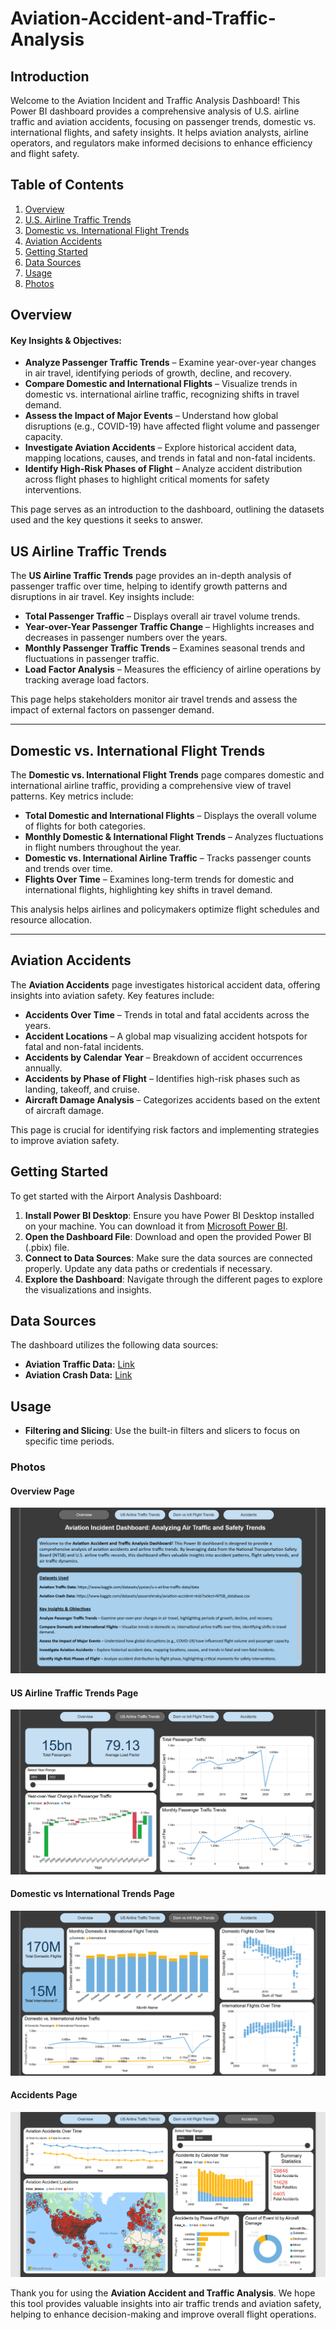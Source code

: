 # Aviation-Accident-and-Traffic-Analysis

## Introduction

Welcome to the Aviation Incident and Traffic Analysis Dashboard! This Power BI dashboard provides a comprehensive analysis of U.S. airline traffic and aviation accidents, focusing on passenger trends, domestic vs. international flights, and safety insights. It helps aviation analysts, airline operators, and regulators make informed decisions to enhance efficiency and flight safety.

## Table of Contents

1. [Overview](#overview)  
2. [U.S. Airline Traffic Trends](#us-airline-traffic-trends)  
3. [Domestic vs. International Flight Trends](#domestic-vs-international-flight-trends)  
4. [Aviation Accidents](#aviation-accidents)  
5. [Getting Started](#getting-started)  
6. [Data Sources](#data-sources)  
7. [Usage](#usage)  
8. [Photos](#photos)  


## Overview

#### **Key Insights & Objectives:**  
- **Analyze Passenger Traffic Trends** – Examine year-over-year changes in air travel, identifying periods of growth, decline, and recovery.  
- **Compare Domestic and International Flights** – Visualize trends in domestic vs. international airline traffic, recognizing shifts in travel demand.  
- **Assess the Impact of Major Events** – Understand how global disruptions (e.g., COVID-19) have affected flight volume and passenger capacity.  
- **Investigate Aviation Accidents** – Explore historical accident data, mapping locations, causes, and trends in fatal and non-fatal incidents.  
- **Identify High-Risk Phases of Flight** – Analyze accident distribution across flight phases to highlight critical moments for safety interventions.  

This page serves as an introduction to the dashboard, outlining the datasets used and the key questions it seeks to answer.


## US Airline Traffic Trends

The **US Airline Traffic Trends** page provides an in-depth analysis of passenger traffic over time, helping to identify growth patterns and disruptions in air travel. Key insights include:  

- **Total Passenger Traffic** – Displays overall air travel volume trends.  
- **Year-over-Year Passenger Traffic Change** – Highlights increases and decreases in passenger numbers over the years.  
- **Monthly Passenger Traffic Trends** – Examines seasonal trends and fluctuations in passenger traffic.  
- **Load Factor Analysis** – Measures the efficiency of airline operations by tracking average load factors.  

This page helps stakeholders monitor air travel trends and assess the impact of external factors on passenger demand.

---

## Domestic vs. International Flight Trends
The **Domestic vs. International Flight Trends** page compares domestic and international airline traffic, providing a comprehensive view of travel patterns. Key metrics include:  

- **Total Domestic and International Flights** – Displays the overall volume of flights for both categories.  
- **Monthly Domestic & International Flight Trends** – Analyzes fluctuations in flight numbers throughout the year.  
- **Domestic vs. International Airline Traffic** – Tracks passenger counts and trends over time.  
- **Flights Over Time** – Examines long-term trends for domestic and international flights, highlighting key shifts in travel demand.  

This analysis helps airlines and policymakers optimize flight schedules and resource allocation.

---

## **Aviation Accidents**  
The **Aviation Accidents** page investigates historical accident data, offering insights into aviation safety. Key features include:  

- **Accidents Over Time** – Trends in total and fatal accidents across the years.  
- **Accident Locations** – A global map visualizing accident hotspots for fatal and non-fatal incidents.  
- **Accidents by Calendar Year** – Breakdown of accident occurrences annually.  
- **Accidents by Phase of Flight** – Identifies high-risk phases such as landing, takeoff, and cruise.  
- **Aircraft Damage Analysis** – Categorizes accidents based on the extent of aircraft damage.  

This page is crucial for identifying risk factors and implementing strategies to improve aviation safety.


## Getting Started

To get started with the Airport Analysis Dashboard:

1. **Install Power BI Desktop**: Ensure you have Power BI Desktop installed on your machine. You can download it from [Microsoft Power BI](https://powerbi.microsoft.com/desktop/).
2. **Open the Dashboard File**: Download and open the provided Power BI (.pbix) file.
3. **Connect to Data Sources**: Make sure the data sources are connected properly. Update any data paths or credentials if necessary.
4. **Explore the Dashboard**: Navigate through the different pages to explore the visualizations and insights.

## Data Sources

The dashboard utilizes the following data sources:
 
- **Aviation Traffic Data:** [Link](https://www.kaggle.com/datasets/yyxian/u-s-airline-traffic-data/data)  
- **Aviation Crash Data:** [Link](https://www.kaggle.com/datasets/yasserelearky/aviation-accident-ntsb?select=NTSB_database.csv)  

## Usage

- **Filtering and Slicing**: Use the built-in filters and slicers to focus on specific time periods.

### Photos

#### Overview Page
![Overview Page](https://github.com/nbhupa3/Aviation-Accident-and-Traffic-Analysis/blob/bdf13f5b8f49408d96c008da1d3f1dc635a84a83/Overview%20Page.png)

#### US Airline Traffic Trends Page
![US Airline Traffic Trends](https://github.com/nbhupa3/Aviation-Accident-and-Traffic-Analysis/blob/147cde5005206eb67945e99946384a682804a1dd/US%20Airline%20Traffic%20Trends.png)

#### Domestic vs International Trends Page
![Dom vs Intl Trends](https://github.com/nbhupa3/Aviation-Accident-and-Traffic-Analysis/blob/a6f3aa6c8a34bb1b159a6b214f407b0bed9906ca/Dom%20vs%20Intl%20Trends.png)

#### Accidents Page
![Accidents](https://github.com/nbhupa3/Aviation-Accident-and-Traffic-Analysis/blob/73e072be65bc421bfe980660256d2cc85b04236a/Accidents.png)

Thank you for using the **Aviation Accident and Traffic Analysis**. We hope this tool provides valuable insights into air traffic trends and aviation safety, helping to enhance decision-making and improve overall flight operations.
